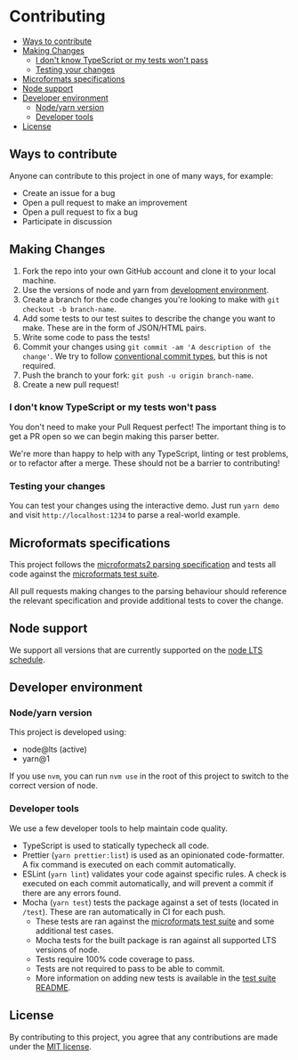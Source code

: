 <h1>Contributing</h1>

- [Ways to contribute](#ways-to-contribute)
- [Making Changes](#making-changes)
  - [I don't know TypeScript or my tests won't pass](#i-dont-know-typescript-or-my-tests-wont-pass)
  - [Testing your changes](#testing-your-changes)
- [Microformats specifications](#microformats-specifications)
- [Node support](#node-support)
- [Developer environment](#developer-environment)
  - [Node/yarn version](#nodeyarn-version)
  - [Developer tools](#developer-tools)
- [License](#license)

## Ways to contribute

Anyone can contribute to this project in one of many ways, for example:

- Create an issue for a bug
- Open a pull request to make an improvement
- Open a pull request to fix a bug
- Participate in discussion

## Making Changes

1. Fork the repo into your own GitHub account and clone it to your local machine.
2. Use the versions of node and yarn from [development environment](#developer-environment).
3. Create a branch for the code changes you're looking to make with `git checkout -b branch-name`.
4. Add some tests to our test suites to describe the change you want to make. These are in the form of JSON/HTML pairs.
5. Write some code to pass the tests!
6. Commit your changes using `git commit -am 'A description of the change'`. We try to follow [conventional commit types](https://github.com/commitizen/conventional-commit-types), but this is not required.
7. Push the branch to your fork: `git push -u origin branch-name`.
8. Create a new pull request!

### I don't know TypeScript or my tests won't pass

You don't need to make your Pull Request perfect! The important thing is to get a PR open so we can begin making this parser better.

We're more than happy to help with any TypeScript, linting or test problems, or to refactor after a merge. These should not be a barrier to contributing!

### Testing your changes

You can test your changes using the interactive demo. Just run `yarn demo` and visit `http://localhost:1234` to parse a real-world example.

## Microformats specifications

This project follows the [microformats2 parsing specification](http://microformats.org/wiki/microformats2-parsing) and tests all code against the [microformats test suite](https://github.com/microformats/tests).

All pull requests making changes to the parsing behaviour should reference the relevant specification and provide additional tests to cover the change.

## Node support

We support all versions that are currently supported on the [node LTS schedule](https://nodejs.org/en/about/releases/).

## Developer environment

### Node/yarn version

This project is developed using:

- node@lts (active)
- yarn@1

If you use `nvm`, you can run `nvm use` in the root of this project to switch to the correct version of node.

### Developer tools

We use a few developer tools to help maintain code quality.

- TypeScript is used to statically typecheck all code.
- Prettier (`yarn prettier:list`) is used as an opinionated code-formatter. A fix command is executed on each commit automatically.
- ESLint (`yarn lint`) validates your code against specific rules. A check is executed on each commit automatically, and will prevent a commit if there are any errors found.
- Mocha (`yarn test`) tests the package against a set of tests (located in `/test`). These are ran automatically in CI for each push.
  - These tests are ran against the [microformats test suite](https://github.com/microformats/tests) and some additional test cases.
  - Mocha tests for the built package is ran against all supported LTS versions of node.
  - Tests require 100% code coverage to pass.
  - Tests are not required to pass to be able to commit.
  - More information on adding new tests is available in the [test suite README](./test/suites/README.md).

## License

By contributing to this project, you agree that any contributions are made under the [MIT license](https://choosealicense.com/licenses/mit/).
